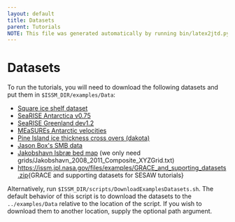 ```yaml
---
layout: default
title: Datasets
parent: Tutorials
NOTE: This file was generated automatically by running bin/latex2jtd.py. To make changes, edit the corresponding <FILE>.tex file and commit the changes to the repository.
---
```

# Datasets
To run the tutorials, you will need to download the following datasets and put them in `$ISSM_DIR/examples/Data`:










<!--DATASETS LIST START-->


- <a href="https://issm.jpl.nasa.gov/files/workshop2014/SquareShelf.nc" target="_blank">Square ice shelf dataset</a>
- <a href="https://issm.jpl.nasa.gov/files/examples/Antarctica_5km_withshelves_v0.75.nc" target="_blank">SeaRISE Antarctica v0.75</a>
- <a href="https://issm.jpl.nasa.gov/files/examples/Greenland_5km_dev1.2.nc" target="_blank">SeaRISE Greenland dev1.2</a>
- <a href="https://issm.ess.uci.edu/files/tutorials/Antarctica_ice_velocity.nc" target="_blank">MEaSUREs Antarctic velocities</a>
- <a href="https://issm.jpl.nasa.gov/files/workshop2014/CrossOvers2009.mat" target="_blank">Pine Island ice thickness cross overs (dakota)</a>
- <a href="https://issm.jpl.nasa.gov/files/examples/Box_Greenland_SMB_monthly_1840-2012_5km_cal_ver20141007.nc" target="_blank">Jason Box's SMB data</a>
- <a href="https://data.cresis.ku.edu/data/grids/old_versions/Jakobshavn_2008_2011_Composite.zip" target="_blank">Jakobshavn Isbr&#230; bed map</a> (we only need grids/Jakobshavn&#95;2008&#95;2011&#95;Composite&#95;XYZGrid.txt)
- <a href="https://issm.jpl.nasa.gov/files/examples/GRACE_and_suporting_datasets.zip" target="_blank">https://issm.jpl.nasa.gov/files/examples/GRACE_and_suporting_datasets.zip</a>{GRACE and
		supporting datasets for SESAW tutorials}





<!--DATASETS LIST END-->

Alternatively, run `$ISSM_DIR/scripts/DownloadExamplesDatasets.sh`. The default behavior of this script is to download the datasets to the `../examples/Data` relative to the location of the script. If you wish to download them to another location, supply the optional path argument.
